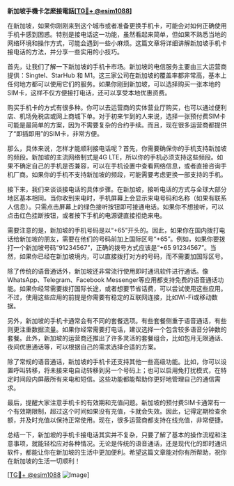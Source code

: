 **新加坡手機卡怎麽接電話[[TG💪+ @esim1088](https://t.me/s/esim1088)]**

在新加坡，如果你刚刚来到这个城市或者准备更换手机卡，可能会对如何正确使用手机卡感到困惑。特别是接电话这一功能，虽然看起来简单，但如果不熟悉当地的网络环境和操作方式，可能会遇到一些小麻烦。这篇文章将详细讲解新加坡手机卡接电话的方法，并分享一些实用的小技巧。

首先，让我们了解一下新加坡的手机卡市场。新加坡的电信服务主要由三大运营商提供：Singtel、StarHub 和 M1。这三家公司在新加坡的覆盖率都非常高，基本上任何地方都可以使用它们的服务。如果你刚到新加坡，可以选择购买一张本地的SIM卡，这样不仅方便接打电话，还可以享受本地优惠资费。

购买手机卡的方式有很多种。你可以去运营商的实体营业厅购买，也可以通过便利店、机场免税店或网上商城下单。对于初来乍到的人来说，选择一张预付费SIM卡可能是最简单的方案，因为不需要复杂的合约手续。而且，现在很多运营商都提供了“即插即用”的SIM卡，非常方便。

那么，具体来说，怎样才能顺利接电话呢？首先，你需要确保你的手机支持新加坡的频段。新加坡的主流网络制式是4G LTE，所以你的手机必须支持这些频段。如果不确定自己的手机是否兼容，可以在手机设置中查看网络信息，或者直接咨询手机厂商。如果你的手机不支持新加坡的频段，可能需要考虑更换一部支持的手机。

接下来，我们来谈谈接电话的具体步骤。在新加坡，接听电话的方式与全球大部分地区基本相同。当你收到来电时，手机屏幕上会显示来电号码和名称（如果有联系人信息）。只需点击屏幕上的绿色接听按钮即可接通电话。如果你不想接听，可以点击红色挂断按钮，或者按下手机的电源键直接拒绝来电。

需要注意的是，新加坡的手机号码是以“+65”开头的。因此，如果你在国内拨打电话给新加坡的朋友，需要在他们的号码前加上国际区号“+65”。例如，如果你要拨打一个新加坡号码“91234567”，正确的拨号方式应该是“+65 91234567”。当然，如果你已经在新加坡境内，可以直接拨打对方的号码，而不需要加国际区号。

除了传统的语音通话外，新加坡还非常流行使用即时通讯软件进行通话。像WhatsApp、Telegram、Facebook Messenger等应用都支持免费的语音通话功能。如果你经常需要拨打国际长途，或者想要节省话费，可以尝试使用这些应用。不过，使用这些应用的前提是你需要有稳定的互联网连接，比如Wi-Fi或移动数据。

另外，新加坡的手机卡通常会有不同的套餐选项。有些套餐侧重于语音通话，有些则更注重数据流量。如果你经常需要打电话，建议选择一个包含较多语音分钟数的套餐。此外，新加坡的运营商还推出了许多灵活的套餐组合，比如包月无限通话、夜间优惠通话等，可以根据自己的需求选择合适的方案。

除了常规的语音通话，新加坡的手机卡还支持其他一些高级功能。比如，你可以设置呼叫转移，将未接来电自动转移到另一个号码上；也可以启用免打扰模式，在特定时间段内屏蔽所有来电和短信。这些功能都能帮助你更好地管理自己的通信需求。

最后，提醒大家注意手机卡的有效期和充值问题。新加坡的预付费SIM卡通常有一个有效期限制，超过这个时间如果没有充值，卡就会失效。因此，记得定期检查余额，并及时充值以保持正常使用。现在，很多运营商都支持在线充值，非常便捷。

总结一下，新加坡的手机卡接电话其实并不复杂，只要了解了基本的操作流程和注意事项，就能轻松应对各种情况。无论是传统的语音通话，还是现代化的即时通讯软件，都能让你在新加坡的生活中更加便利。希望这篇文章能对你有所帮助，祝你在新加坡的生活一切顺利！

[[TG💪+ @esim1088](https://t.me/s/esim1088) ![Image](https://i.postimg.cc/4NQfJmqS/Snipaste-2025-05-13-00-14-12.png)]